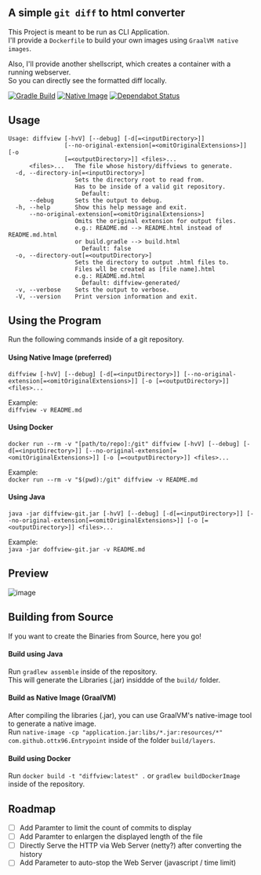 ## A simple `git diff` to html converter

This Project is meant to be run as CLI Application.  
I'll provide a `Dockerfile` to build your own images using `GraalVM native images`.

Also, I'll provide another shellscript, which creates a container with a running webserver.  
So you can directly see the formatted diff locally.

[![Gradle Build](https://github.com/ottx96/diffview-git/actions/workflows/shadow-jar.yml/badge.svg)](https://github.com/ottx96/diffview-git/actions/workflows/shadow-jar.yml)
[![Native Image](https://github.com/ottx96/diffview-git/actions/workflows/native-image.yml/badge.svg)](https://github.com/ottx96/diffview-git/actions/workflows/native-image.yml)
[![Dependabot Status](https://api.dependabot.com/badges/status?host=github&repo=ottx96/diffview-git)](https://dependabot.com)

## Usage
```text
Usage: diffview [-hvV] [--debug] [-d[=<inputDirectory>]]
                [--no-original-extension[=<omitOriginalExtensions>]] [-o
                [=<outputDirectory>]] <files>...
      <files>...   The file whose history/diffviews to generate.
  -d, --directory-in[=<inputDirectory>]
                   Sets the directory root to read from.
                   Has to be inside of a valid git repository.
                     Default:
      --debug      Sets the output to debug.
  -h, --help       Show this help message and exit.
      --no-original-extension[=<omitOriginalExtensions>]
                   Omits the original extension for output files.
                   e.g.: README.md --> README.html instead of README.md.html
                   or build.gradle --> build.html
                     Default: false
  -o, --directory-out[=<outputDirectory>]
                   Sets the directory to output .html files to.
                   Files wll be created as [file name].html
                   e.g.: README.md.html
                     Default: diffview-generated/
  -v, --verbose    Sets the output to verbose.
  -V, --version    Print version information and exit.
```

## Using the Program
Run the following commands inside of a git repository.  

#### Using Native Image (preferred)
`diffview [-hvV] [--debug] [-d[=<inputDirectory>]]
                [--no-original-extension[=<omitOriginalExtensions>]] [-o
                [=<outputDirectory>]] <files>...`  

Example:  
`diffview -v README.md`

#### Using Docker
`docker run --rm -v "[path/to/repo]:/git" diffview [-hvV] [--debug] [-d[=<inputDirectory>]]
                [--no-original-extension[=<omitOriginalExtensions>]] [-o
                [=<outputDirectory>]] <files>...`

Example:    
`docker run --rm -v "$(pwd):/git" diffview -v README.md`

#### Using Java
`java -jar diffview-git.jar [-hvV] [--debug] [-d[=<inputDirectory>]]
                [--no-original-extension[=<omitOriginalExtensions>]] [-o
                [=<outputDirectory>]] <files>...`  
                
Example:   
`java -jar doffview-git.jar -v README.md`

## Preview
![image](https://user-images.githubusercontent.com/49874532/112373883-bceb4e80-8ce1-11eb-946f-f65cc3075a85.png)

## Building from Source
If you want to create the Binaries from Source, here you go!  

#### Build using Java
Run `gradlew assemble` inside of the repository.  
This will generate the Libraries (.jar) insiddde of the `build/` folder.

#### Build as Native Image (GraalVM)
After compiling the libraries (.jar), you can use GraalVM's native-image tool to generate a native image.  
Run `native-image -cp "application.jar:libs/*.jar:resources/*" com.github.ottx96.Entrypoint` inside of the folder `build/layers`.

#### Build using Docker
Run `docker build -t "diffview:latest" .` or `gradlew buildDockerImage` inside of the repository.

## Roadmap
- [ ] Add Paramter to limit the count of commits to display
- [ ] Add Paramter to enlargen the displayed length of the file
- [ ] Directly Serve the HTTP via Web Server (netty?) after converting the history
- [ ] Add Parameter to auto-stop the Web Server (javascript / time limit)
